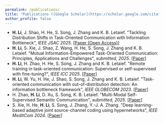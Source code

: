 ```yaml
---
permalink: /publications/
title: "Publications ([Google Scholar](https://scholar.google.com/citations?user=Fsw0Uf4AAAAJ&hl=en))"
author_profile: false
---
```


* **H. Li**, J. Shao, H. He, S. Song, J. Zhang and K. B. Letaief. "Tackling Distribution Shifts in Task-Oriented Communication with Information Bottleneck", *IEEE JSAC 2025*. [[Paper (Open Access)](https://ieeexplore.ieee.org/document/10964522)]
* **H. Li**, S. Xie, J. Shao, Z. Wang, H. He, S. Song, J. Zhang and K. B. Letaief. "Mutual Information-Empowered Task-Oriented Communication: Principles, Applications and Challenges", *submitted, 2025*. [[Paper](https://arxiv.org/pdf/2503.20195)]
* **H. Li**, H. Zhao, H. He, S. Song, J. Zhang and K. B. Letaief. "Remote training in task-oriented communication: Supervised or self-supervised with fine-tuning?", *IEEE ICC 2025*. [[Paper](https://arxiv.org/pdf/2502.17922)]
* **H. Li**, W. Yu, H. He, J. Shao, S. Song, J. Zhang and K. B. Letaief. "Task-oriented communication with out-of-distribution detection: An information bottleneck framework", *IEEE GLOBECOM 2023*. [[Paper](https://ieeexplore.ieee.org/abstract/document/10436784)]
* H. Zhao, **H. Li**, D. Xu, S. Song, K. B. Letaief. "Multi-Modal Self-Supervised Semantic Communication", *submitted, 2025*. [[Paper](https://arxiv.org/pdf/2503.13940)]
* S. Xie, H. He, **H. Li**, S. Song, J. Zhang, Y.-J. A. Zhang. "Deep learning-based adaptive joint source-channel coding using hypernetworks", *IEEE MeditCom 2024*. [[Paper](https://ieeexplore.ieee.org/abstract/document/10621322)]
